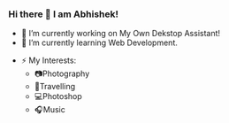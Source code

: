 ### Hi there 👋 I am Abhishek!
- 🔭 I’m currently working on My Own Dekstop Assistant!
- 🌱 I’m currently learning Web Development.
<!-- - 👯 I’m looking to collaborate on ... -->
<!-- - 🤔 I’m looking for help with ... -->
<!-- - 💬 Ask me about ... -->
<!-- - 📫 How to reach me: ... -->
<!-- - 😄 Pronouns: ... -->
- ⚡ My Interests: 
  - 📷Photography
  - 🧳Travelling
  - 💻Photoshop
  - 🎧Music
<!--
**kyunaie/kyunaie** is a ✨ _special_ ✨ repository because its `README.md` (this file) appears on your GitHub profile.

Here are some ideas to get you started:

- 🔭 I’m currently working on ...
- 🌱 I’m currently learning ...
- 👯 I’m looking to collaborate on ...
- 🤔 I’m looking for help with ...
- 💬 Ask me about ...
- 📫 How to reach me: ...
- 😄 Pronouns: ...
- ⚡ Fun fact: ...
-->
